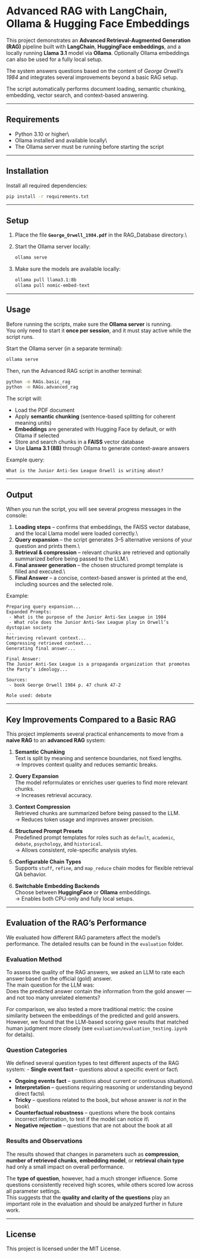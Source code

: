 # Advanced RAG with LangChain, Ollama & Hugging Face Embeddings

This project demonstrates an **Advanced Retrieval-Augmented Generation (RAG)** pipeline built with **LangChain**, **HuggingFace embeddings**, and a locally running **Llama 3.1** model via **Ollama**. Optionally Ollama embeddings can also be used for a fully local setup.

The system answers questions based on the content of *George Orwell’s 1984* and integrates several improvements beyond a basic RAG setup.

The script automatically performs document loading, semantic chunking, embedding, vector search, and context-based answering.

------------------------------------------------------------------------

## Requirements

-   Python 3.10 or higher\
-   Ollama installed and available locally\
-   The Ollama server must be running before starting the script

------------------------------------------------------------------------

## Installation

Install all required dependencies:

``` bash
pip install -r requirements.txt
```

------------------------------------------------------------------------

## Setup

1.  Place the file **`George_Orwell_1984.pdf`** in the RAG_Database directory.\

2.  Start the Ollama server locally:

    ``` bash
    ollama serve
    ```

3.  Make sure the models are available locally:

    ``` bash
    ollama pull llama3.1:8b
    ollama pull nomic-embed-text
    ```

------------------------------------------------------------------------

## Usage

Before running the scripts, make sure the **Ollama server** is running.\
You only need to start it **once per session**, and it must stay active while the script runs.

Start the Ollama server (in a separate terminal):

``` bash
ollama serve
```

Then, run the Advanced RAG script in another terminal:

``` bash
python -m RAGs.basic_rag
python -m RAGs.advanced_rag
```

The script will:

-   Load the PDF document
-   Apply **semantic chunking** (sentence-based splitting for coherent meaning units)
-   **Embeddings** are generated with Hugging Face by default, or with Ollama if selected
-   Store and search chunks in a **FAISS** vector database
-   Use **Llama 3.1 (8B)** through Ollama to generate context-aware answers

Example query:

```         
What is the Junior Anti-Sex League Orwell is writing about?
```

------------------------------------------------------------------------

## Output

When you run the script, you will see several progress messages in the console:

1.  **Loading steps** – confirms that embeddings, the FAISS vector database, and the local Llama model were loaded correctly.\
2.  **Query expansion** – the script generates 3–5 alternative versions of your question and prints them.\
3.  **Retrieval & compression** – relevant chunks are retrieved and optionally summarized before being passed to the LLM.\
4.  **Final answer generation** – the chosen structured prompt template is filled and executed.\
5.  **Final Answer** – a concise, context-based answer is printed at the end, including sources and the selected role.

Example:

```         
Preparing query expansion...
Expanded Prompts:
 - What is the purpose of the Junior Anti-Sex League in 1984
 - What role does the Junior Anti-Sex League play in Orwell’s dystopian society
...
Retrieving relevant context...
Compressing retrieved context...
Generating final answer...

Final Answer:
The Junior Anti-Sex League is a propaganda organization that promotes the Party’s ideology...

Sources:
 - book George Orwell 1984 p. 47 chunk 47-2

Role used: debate
```

------------------------------------------------------------------------

## Key Improvements Compared to a Basic RAG

This project implements several practical enhancements to move from a **naive RAG** to an **advanced RAG** system:

1.  **Semantic Chunking**\
    Text is split by meaning and sentence boundaries, not fixed lengths.\
    → Improves context quality and reduces semantic breaks.

2.  **Query Expansion**\
    The model reformulates or enriches user queries to find more relevant chunks.\
    → Increases retrieval accuracy.

3.  **Context Compression**\
    Retrieved chunks are summarized before being passed to the LLM.\
    → Reduces token usage and improves answer precision.

4.  **Structured Prompt Presets**\
    Predefined prompt templates for roles such as `default`, `academic`, `debate`, `psychology`, and `historical`.\
    → Allows consistent, role-specific analysis styles.

5.  **Configurable Chain Types**\
    Supports `stuff`, `refine`, and `map_reduce` chain modes for flexible retrieval QA behavior.

6.  **Switchable Embedding Backends**\
    Choose between **HuggingFace** or **Ollama** embeddings.\
    → Enables both CPU-only and fully local setups.

------------------------------------------------------------------------

## Evaluation of the RAG’s Performance

We evaluated how different RAG parameters affect the model’s performance. The detailed results can be found in the `evaluation` folder.

### Evaluation Method

To assess the quality of the RAG answers, we asked an LLM to rate each answer based on the official (gold) answer.\
The main question for the LLM was:\
Does the predicted answer contain the information from the gold answer — and not too many unrelated elements?

For comparison, we also tested a more traditional metric: the cosine similarity between the embeddings of the predicted and gold answers.\
However, we found that the LLM-based scoring gave results that matched human judgment more closely (see `evaluation/evaluation_testing.ipynb` for details).

### Question Categories

We defined several question types to test different aspects of the RAG system: - **Single event fact** – questions about a specific event or fact\
- **Ongoing events fact** – questions about current or continuous situations\
- **Interpretation** – questions requiring reasoning or understanding beyond direct facts\
- **Tricky** – questions related to the book, but whose answer is *not* in the book\
- **Counterfactual robustness** – questions where the book contains incorrect information, to test if the model can notice it\
- **Negative rejection** – questions that are not about the book at all

### Results and Observations

The results showed that changes in parameters such as **compression**, **number of retrieved chunks**, **embedding model**, or **retrieval chain type** had only a small impact on overall performance.

The **type of question**, however, had a much stronger influence. Some questions consistently received high scores, while others scored low across all parameter settings.\
This suggests that the **quality and clarity of the questions** play an important role in the evaluation and should be analyzed further in future work.

------------------------------------------------------------------------

## License

This project is licensed under the MIT License.